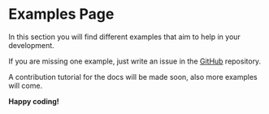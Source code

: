 # Examples Page

In this section you will find different examples that aim to help in your development.

If you are missing one example, just write an issue in the [GitHub](https://github.com/elucidsoft/dotnet-stellar-sdk/issues) repository.

A contribution tutorial for the docs will be made soon, also more examples will come.

**Happy coding!**
